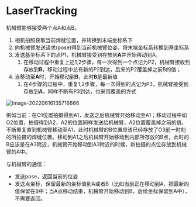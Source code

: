 # LaserTracking

机械臂能够接受两个点A和点B。

1. 相机拍照获取当前焊缝位置，并转换到末端坐标系下
2. 向机械臂发送请求(pose)得到当前机械臂位姿，将末端坐标系转换到基坐标系
3. 发送基坐标系下的点P1，机械臂接受到存放到**A**并开始移动到A。
   1. 在移动过程中重复上述1,2步骤，每一次得到一个点记为P2，机械臂接收到存放到**B**，移动过程中总有新的P2到达，后来的P2覆盖掉之前B的值；
4. 当移动至**A**时，开始移动到**B**，此时**B**是最新值
   1. 在4步骤的过程中，重复1,2步骤，每一次得到的点记为P3，机械臂接受到存放到**A**，同样不断有P3到达，也采用覆盖的方式

![image-20220616135716666](C:\Users\yangjie\AppData\Roaming\Typora\typora-user-images\image-20220616135716666.png)

​	例如当前：在O1位置拍摄得到A1，发送之后机械臂开始移动至A1；移动过程中如O2位置，拍摄得到A2，A2的位置同样发送给机械臂，A2位置覆盖掉之前的值，不断重复直到机械臂移动至A1，此时机械臂的B位置应该已经存放了O3前一时刻的所拍摄的焊缝位置。移动到A1之后机械臂开始移动到内部所存放的B点，此时的B应该是在A3附近，机械臂开始移动到A3附近的时候，新拍摄的点位存放到机械臂的A中。

与机械臂的通信：

- 发送pose，返回当前的位姿
- 发送点坐标，保留最新的坐标值到A或者B（比如当前正在移动到A，把最新的值保留在B中；当A点移动结束，机械臂开始移动到B，后续坐标保留到A中），不需要返回。

